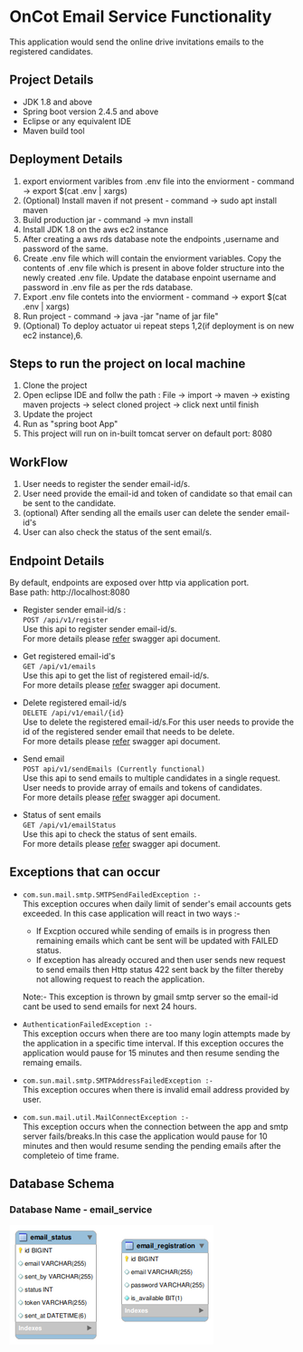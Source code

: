 
# OnCot Email Service Functionality

This application would send the online drive invitations emails to the registered candidates.

## Project Details
* JDK 1.8 and above
* Spring boot version 2.4.5 and above
* Eclipse or any equivalent IDE
* Maven build tool

## Deployment Details
1. export enviorment varibles from .env file into the enviorment - command -> export $(cat .env | xargs)
2. (Optional) Install maven if not present - command -> sudo apt install maven
3. Build production jar - command -> mvn install 
4. Install JDK 1.8 on the aws ec2 instance
5. After creating a aws rds database note the endpoints ,username and password of the same.
6. Create .env file which will contain the enviorment variables. Copy the contents of .env file which is present in above folder structure into the newly created .env file. Update the database enpoint username and password in .env file as per the rds database.
7. Export .env file contets into the enviorment - command -> export $(cat .env | xargs) 
8. Run project - command -> java -jar "name of jar file"
9. (Optional) To deploy actuator ui repeat steps 1,2(if deployment is on new ec2 instance),6.

## Steps to run the project on local machine
1. Clone the project 
2. Open eclipse IDE and follw the path : File -> import -> maven -> existing maven projects -> select cloned project -> click next until finish 
3. Update the project 
4. Run as "spring boot App"
5. This project will run on in-built tomcat server on default port: 8080

## WorkFlow
1. User needs to register the sender email-id/s.
2. User  need provide the email-id and token of candidate so that email can be sent to the candidate.
3. (optional) After sending all the emails user can delete the sender email-id's
4. User can also check the status of the sent email/s.

## Endpoint Details
By default, endpoints are exposed over http via application port.<br />
Base path: http://localhost:8080

 * Register sender email-id/s : <br>
  `POST /api/v1/register `<br>
  Use this api to register  sender email-id/s. <br>For more details please [refer](http://oncot-emailfunctionality-v1.herokuapp.com/swagger-ui/) swagger api document.

  * Get registered email-id's <br>
  `GET /api/v1/emails`<br>
  Use this api to get the list of registered email-id/s. <br>For more details please [refer](http://oncot-emailfunctionality-v1.herokuapp.com/swagger-ui/) swagger api document.
 
 * Delete registered email-id/s <br>
  `DELETE /api/v1/email/{id}` <br />
 Use to delete the registered email-id/s.For this  user needs to provide the id of the registered sender email that needs to be delete.<br>For more details please [refer](http://oncot-emailfunctionality-v1.herokuapp.com/swagger-ui/) swagger api document.
 

 * Send email <br>
  `POST api/v1/sendEmails (Currently functional)`<br />
 Use this api to send emails to multiple candidates in a single request. User needs to provide array of emails and tokens of candidates. <br>For more details please [refer](http://oncot-emailfunctionality-v1.herokuapp.com/swagger-ui/) swagger api document.

 * Status of sent emails <br>
  `GET /api/v1/emailStatus`<br />
 Use this api to check the status of sent emails. <br>For more details please [refer](http://oncot-emailfunctionality-v1.herokuapp.com/swagger-ui/) swagger api document.

 ## Exceptions that can occur 
* `com.sun.mail.smtp.SMTPSendFailedException :-` <br>
This exception occures when daily limit of sender's email accounts gets exceeded. In this case application will react in two ways :- <br>
  - If Excption occured while sending of emails is in progress then remaining emails which cant be sent will be updated with FAILED status. 
  - If exception has already occured and then user sends new request to send emails then Http status 422 sent back by the filter thereby not allowing request to reach the application.

  Note:- This exception is thrown by gmail smtp server so the email-id cant be used to send emails for next 24 hours.

* `AuthenticationFailedException :-` <br>
This exception occurs when there are too many login attempts made by the application in a specific time interval. If this exception occures the application would pause for 15 minutes and then resume sending the remaing emails.

* `com.sun.mail.smtp.SMTPAddressFailedException :-` <br>
This exception occures when there is invalid email address provided by user. 

* `com.sun.mail.util.MailConnectException :-` <br>
This exception occurs when the connection between the app and smtp server fails/breaks.In this case the application would pause for 10 minutes and then would resume sending the pending emails after the completeio of time frame.

## Database Schema

### Database Name - email_service

![Database schema](databaseSchema.png)
